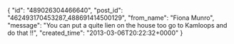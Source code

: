  {
   "id": "489026304466640",
   "post_id": "462493170453287_488691414500129",
   "from_name": "Fiona Munro",
   "message": "You can put a quite lien on the house too go to Kamloops and do that !!",
   "created_time": "2013-03-06T20:22:32+0000"
 }
